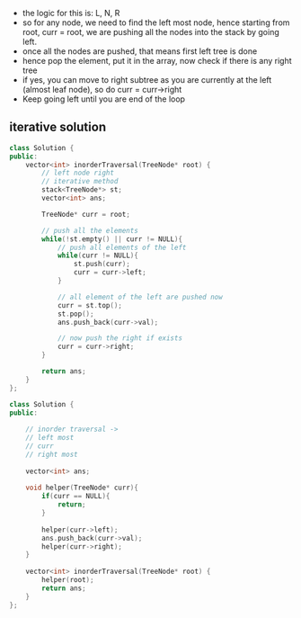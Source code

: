 - the logic for this is: L, N, R
- so for any node, we need to find the left most node, hence starting from root, curr = root, we are pushing all the nodes into the stack by going left.
- once all the nodes are pushed, that means first left tree is done
- hence pop the element, put it in the array, now check if there is any right tree
- if yes, you can move to right subtree as you are currently at the left (almost leaf node), so do curr = curr->right
- Keep going left until you are end of the loop

## iterative solution
```c++
class Solution {
public:
    vector<int> inorderTraversal(TreeNode* root) {
        // left node right
        // iterative method
        stack<TreeNode*> st;
        vector<int> ans;

        TreeNode* curr = root; 

        // push all the elements
        while(!st.empty() || curr != NULL){
            // push all elements of the left
            while(curr != NULL){
                st.push(curr);
                curr = curr->left;
            }

            // all element of the left are pushed now
            curr = st.top();
            st.pop();
            ans.push_back(curr->val);

            // now push the right if exists
            curr = curr->right;
        }

        return ans;
    }
};
```

```c++
class Solution {
public:
    
    // inorder traversal -> 
    // left most
    // curr
    // right most
    
    vector<int> ans;
    
    void helper(TreeNode* curr){
        if(curr == NULL){
            return;
        }
        
        helper(curr->left);
        ans.push_back(curr->val);
        helper(curr->right);
    }
    
    vector<int> inorderTraversal(TreeNode* root) {
        helper(root);
        return ans;
    }
};
```
